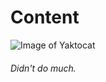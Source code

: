 # Content

![Image of Yaktocat](https://octodex.github.com/images/yaktocat.png)
###### Didn't do much.
